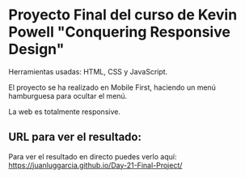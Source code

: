 # Proyecto Final del curso de Kevin Powell "Conquering Responsive Design"

Herramientas usadas: HTML, CSS y JavaScript.

El proyecto se ha realizado en Mobile First, haciendo un menú hamburguesa para ocultar el menú.

La web es totalmente responsive.

## URL para ver el resultado: 
Para ver el resultado en directo puedes verlo aquí: https://juanluggarcia.github.io/Day-21-Final-Project/
